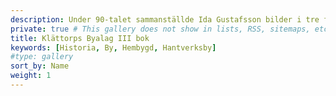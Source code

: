 ```yaml
---
description: Under 90-talet sammanställde Ida Gustafsson bilder i tre fotoalbum på vår by. Detta är det tredje albumet. Detta albumet ska skannas in.
private: true # This gallery does not show in lists, RSS, sitemaps, etc. On list pages, use cascade to hide descendants.
title: Klättorps Byalag III bok
keywords: [Historia, By, Hembygd, Hantverksby]
#type: gallery
sort_by: Name
weight: 1
---
```

